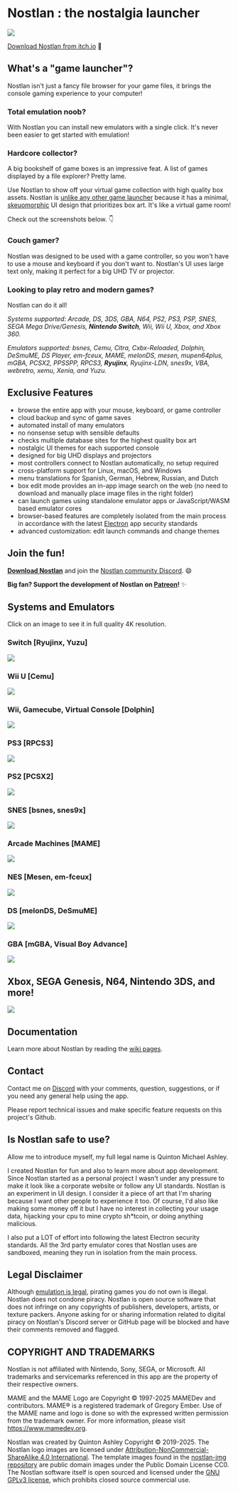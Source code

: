 # Nostlan : the nostalgia launcher

<a href="https://quinton-ashley.github.io/nostlan-web">
<img src="https://nostlan.github.io/nostlan-screenshots/nostlan_ad_banner.avif">
</a>

[Download Nostlan from itch.io](https://quinton-ashley.github.io/nostlan-web) 🤝

## What's a "game launcher"?

Nostlan isn't just a fancy file browser for your game files, it brings the console gaming experience to your computer!

### Total emulation noob?

With Nostlan you can install new emulators with a single click. It's never been easier to get started with emulation!

### Hardcore collector?

A big bookshelf of game boxes is an impressive feat. A list of games displayed by a file explorer? Pretty lame.

Use Nostlan to show off your virtual game collection with high quality box assets. Nostlan is [unlike any other game launcher](https://github.com/nostlan/nostlan/wiki/How-is-Nostlan-different-from-other-front-ends%3F) because it has a minimal, [skeuomorphic](https://en.wikipedia.org/wiki/Skeuomorph) UI design that prioritizes box art. It's like a virtual game room!

Check out the screenshots below. 👇

### Couch gamer?

Nostlan was designed to be used with a game controller, so you won't have to use a mouse and keyboard if you don't want to. Nostlan's UI uses large text only, making it perfect for a big UHD TV or projector.

### Looking to play retro and modern games?

Nostlan can do it all!

_Systems supported: Arcade, DS, 3DS, GBA, N64, PS2, PS3, PSP, SNES, SEGA Mega Drive/Genesis, **Nintendo Switch**, Wii, Wii U, Xbox, and Xbox 360._

_Emulators supported: bsnes, Cemu, Citra, Cxbx-Reloaded, Dolphin, DeSmuME, DS Player, em-fceux, MAME, melonDS, mesen, mupen64plus, mGBA, PCSX2, PPSSPP, RPCS3, **Ryujinx**, Ryujinx-LDN, snes9x, VBA, webretro, xemu, Xenia, and Yuzu._

## Exclusive Features

- browse the entire app with your mouse, keyboard, or game controller
- cloud backup and sync of game saves
- automated install of many emulators
- no nonsense setup with sensible defaults
- checks multiple database sites for the highest quality box art
- nostalgic UI themes for each supported console
- designed for big UHD displays and projectors
- most controllers connect to Nostlan automatically, no setup required
- cross-platform support for Linux, macOS, and Windows
- menu translations for Spanish, German, Hebrew, Russian, and Dutch
- box edit mode provides an in-app image search on the web (no need to download and manually place image files in the right folder)
- can launch games using standalone emulator apps or JavaScript/WASM based emulator cores
- browser-based features are completely isolated from the main process in accordance with the latest [Electron](https://electronjs.org/) app security standards
- advanced customization: edit launch commands and change themes

## Join the fun!

**[Download Nostlan](https://github.com/nostlan/nostlan/releases)** and join the [Nostlan community Discord](https://discord.gg/cT2yNC6). 😄

**Big fan? Support the development of Nostlan on [Patreon](https://www.patreon.com/nostlan)!** ✨

## Systems and Emulators

Click on an image to see it in full quality 4K resolution.

### Switch [Ryujinx, Yuzu]

<p><a href="https://nostlan.github.io/nostlan-screenshots/switch.png">
<img src="https://nostlan.github.io/nostlan-screenshots/switch_LQ.png">
</a></p>

### Wii U [Cemu]

<p><a href="https://nostlan.github.io/nostlan-screenshots/wiiu.png">
<img src="https://nostlan.github.io/nostlan-screenshots/wiiu_LQ.png">
</a></p>

### Wii, Gamecube, Virtual Console [Dolphin]

<p><a href="https://nostlan.github.io/nostlan-screenshots/wii.png">
<img src="https://nostlan.github.io/nostlan-screenshots/wii_LQ.png">
</a></p>

### PS3 [RPCS3]

<p><a href="https://nostlan.github.io/nostlan-screenshots/ps3.png">
<img src="https://nostlan.github.io/nostlan-screenshots/ps3_LQ.png">
</a></p>

### PS2 [PCSX2]

<p><a href="https://nostlan.github.io/nostlan-screenshots/ps2.png">
<img src="https://nostlan.github.io/nostlan-screenshots/ps2_LQ.png">
</a></p>

### SNES [bsnes, snes9x]

<p><a href="https://nostlan.github.io/nostlan-screenshots/snes.png">
<img src="https://nostlan.github.io/nostlan-screenshots/snes_LQ.png">
</a></p>

### Arcade Machines [MAME]

<p><a href="https://nostlan.github.io/nostlan-screenshots/mame.png">
<img src="https://nostlan.github.io/nostlan-screenshots/mame_LQ.png">
</a></p>

### NES [Mesen, em-fceux]

<p><a href="https://nostlan.github.io/nostlan-screenshots/nes.png">
<img src="https://nostlan.github.io/nostlan-screenshots/nes_LQ.png">
</a></p>

### DS [melonDS, DeSmuME]

<p><a href="https://nostlan.github.io/nostlan-screenshots/ds.png">
<img src="https://nostlan.github.io/nostlan-screenshots/ds_LQ.png">
</a></p>

### GBA [mGBA, Visual Boy Advance]

<p><a href="https://nostlan.github.io/nostlan-screenshots/gba.png">
<img src="https://nostlan.github.io/nostlan-screenshots/gba_LQ.png">
</a></p>

## Xbox, SEGA Genesis, N64, Nintendo 3DS, and more!

<p><a href="https://nostlan.github.io/nostlan-screenshots/more_systems.png">
<img src="https://nostlan.github.io/nostlan-screenshots/more_systems_LQ.jpg">
</a></p>

## Documentation

Learn more about Nostlan by reading the [wiki pages](https://github.com/nostlan/nostlan/wiki).

## Contact

Contact me on [Discord](https://discord.gg/cT2yNC6) with your comments, question, suggestions, or if you need any general help using the app.

Please report technical issues and make specific feature requests on this project's Github.

## Is Nostlan safe to use?

Allow me to introduce myself, my full legal name is Quinton Michael Ashley.

I created Nostlan for fun and also to learn more about app development. Since Nostlan started as a personal project I wasn't under any pressure to make it look like a corporate website or follow any UI standards. Nostlan is an experiment in UI design. I consider it a piece of art that I'm sharing because I want other people to experience it too. Of course, I'd also like making some money off it but I have no interest in collecting your usage data, hijacking your cpu to mine crypto sh\*tcoin, or doing anything malicious.

I also put a LOT of effort into following the latest Electron security standards. All the 3rd party emulator cores that Nostlan uses are sandboxed, meaning they run in isolation from the main process.

## Legal Disclaimer

Although [emulation is legal](https://en.wikipedia.org/wiki/Bleem!), pirating games you do not own is illegal. Nostlan does not condone piracy. Nostlan is open source software that does not infringe on any copyrights of publishers, developers, artists, or texture packers. Anyone asking for or sharing information related to digital piracy on Nostlan's Discord server or GitHub page will be blocked and have their comments removed and flagged.

## COPYRIGHT AND TRADEMARKS

Nostlan is not affiliated with Nintendo, Sony, SEGA, or Microsoft. All trademarks and servicemarks referenced in this app are the property of their respective owners.

MAME and the MAME Logo are Copyright © 1997-2025 MAMEDev and contributors. MAME® is a registered trademark of Gregory Ember. Use of the MAME name and logo is done so with the expressed written permission from the trademark owner. For more information, please visit <https://www.mamedev.org>.

Nostlan was created by Quinton Ashley Copyright © 2019-2025. The Nostlan logo images are licensed under [Attribution-NonCommercial-ShareAlike 4.0 International](https://creativecommons.org/licenses/by-nc-sa/4.0/). The template images found in the [nostlan-img repository](https://github.com/nostlan/nostlan-img) are public domain images under the Public Domain License CC0. The Nostlan software itself is open sourced and licensed under the [GNU GPLv3 license](https://en.wikipedia.org/wiki/GNU_General_Public_License), which prohibits closed source commercial use.
